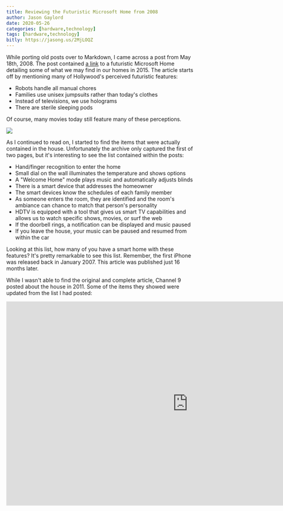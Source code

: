 ```yaml
---
title: Reviewing the Futuristic Microsoft Home from 2008
author: Jason Gaylord
date: 2020-05-26
categories: [hardware,technology]
tags: [hardware,technology]
bitly: https://jasong.us/2MjLOQZ
---
```


While porting old posts over to Markdown, I came across a post from May 18th, 2008. The post contained [a link](https://jasong.us/36REDsA) to a futuristic Microsoft Home detailing some of what we may find in our homes in 2015. The article starts off by mentioning many of Hollywood's perceived futuristic features:

- Robots handle all manual chores
- Families use unisex jumpsuits rather than today's clothes
- Instead of televisions, we use holograms
- There are sterile sleeping pods

Of course, many movies today still feature many of these perceptions.

![](https://cdn.jasongaylord.com/images/2020/05/26/microsoft-home.jpg)

As I continued to read on, I started to find the items that were actually contained in the house. Unfortunately the archive only captured the first of two pages, but it's interesting to see the list contained within the posts:

- Hand/finger recognition to enter the home
- Small dial on the wall illuminates the temperature and shows options
- A "Welcome Home" mode plays music and automatically adjusts blinds
- There is a smart device that addresses the homeowner
- The smart devices know the schedules of each family member
- As someone enters the room, they are identified and the room's ambiance can chance to match that person's personality
- HDTV is equipped with a tool that gives us smart TV capabilities and allows us to watch specific shows, movies, or surf the web
- If the doorbell rings, a notification can be displayed and music paused
- If you leave the house, your music can be paused and resumed from within the car

Looking at this list, how many of you have a smart home with these features? It's pretty remarkable to see this list. Remember, the first iPhone was released back in January 2007. This article was published just 16 months later.

While I wasn't able to find the original and complete article, Channel 9 posted about the house in 2011. Some of the items they showed were updated from the list I had posted:

<iframe src="https://channel9.msdn.com/Series/CampusTours/Microsoft-Campus-Tours-The-Microsoft-Home/player" width="960" height="540" allowFullScreen frameBorder="0" title="Microsoft Campus Tours - The Microsoft Home - Microsoft Channel 9 Video"></iframe>